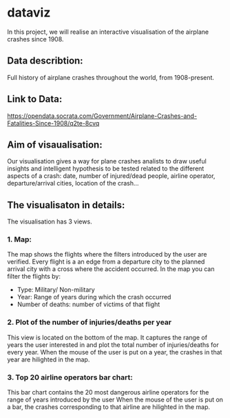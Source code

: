 # dataviz
In this project, we will realise an interactive visualisation of the airplane crashes since 1908.

## Data describtion: 
Full history of airplane crashes throughout the world, from 1908-present.

## Link to Data: 
https://opendata.socrata.com/Government/Airplane-Crashes-and-Fatalities-Since-1908/q2te-8cvq

## Aim of visaualisation: 
Our visualisation gives a way for plane crashes analists to draw useful insights and intelligent hypothesis to be tested
related to the different aspects of a crash: date, number of injured/dead people, airline operator, departure/arrival cities,
location of the crash...

## The visualisaton in details:
The visualisation has 3 views.

### 1. Map:
The map shows the flights where the filters introduced by the user are verified. 
Every flight is a an edge from a departure city to the planned arrival city with a cross where the accident occurred.
In the map you can filter the flights by:
- Type: Military/ Non-military
- Year: Range of years during which the crash occurred
- Number of deaths: number of victims of that flight

### 2. Plot of the number of injuries/deaths per year
This view is located on the bottom of the map.
It captures the range of years the user interested in and plot the total number of injuries/deaths for every year.
When the mouse of the user is put on a year, the crashes in that year are hilighted in the map. 

### 3. Top 20 airline operators bar chart:
This bar chart contains the 20 most dangerous airline operators for the range of years introduced by the user
When the mouse of the user is put on a bar, the crashes corresponding to that airline are hilighted in the map.  
